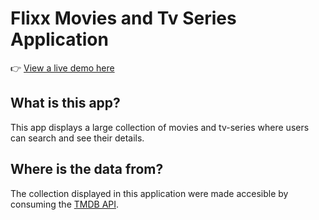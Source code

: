 # Flixx Movies and Tv Series Application

👉 [View a live demo here](https://lighthearted-palmier-7f0034.netlify.app/)

## What is this app?

This app displays a large collection of movies and tv-series where users can search and see their details.

## Where is the data from?

The collection displayed in this application were made accesible by consuming the [TMDB API](https://developer.themoviedb.org/reference/intro/getting-started).
